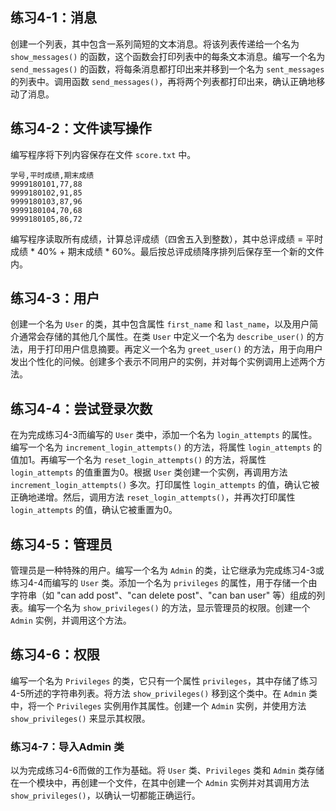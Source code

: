 ## 练习4-1：消息

创建一个列表，其中包含一系列简短的文本消息。将该列表传递给一个名为 `show_messages()` 的函数，这个函数会打印列表中的每条文本消息。编写一个名为 `send_messages()` 的函数，将每条消息都打印出来并移到一个名为 `sent_messages` 的列表中。调用函数 `send_messages()`，再将两个列表都打印出来，确认正确地移动了消息。



## 练习4-2：文件读写操作

编写程序将下列内容保存在文件 `score.txt` 中。

```
学号,平时成绩,期末成绩
9999180101,77,88
9999180102,91,85
9999180103,87,96
9999180104,70,68
9999180105,86,72
```

编写程序读取所有成绩，计算总评成绩（四舍五入到整数），其中总评成绩 = 平时成绩 * 40% + 期末成绩 * 60%。最后按总评成绩降序排列后保存至一个新的文件内。



## 练习4-3：用户

创建一个名为 `User` 的类，其中包含属性 `first_name` 和 `last_name`，以及用户简介通常会存储的其他几个属性。在类 `User` 中定义一个名为 `describe_user()` 的方法，用于打印用户信息摘要。再定义一个名为 `greet_user()` 的方法，用于向用户发出个性化的问候。创建多个表示不同用户的实例，并对每个实例调用上述两个方法。



## 练习4-4：尝试登录次数

在为完成练习4-3而编写的 `User` 类中，添加一个名为 `login_attempts` 的属性。编写一个名为 `increment_login_attempts()` 的方法，将属性 `login_attempts` 的值加1。再编写一个名为 `reset_login_attempts()` 的方法，将属性 `login_attempts` 的值重置为0。根据 `User` 类创建一个实例，再调用方法 `increment_login_attempts()` 多次。打印属性 `login_attempts` 的值，确认它被正确地递增。然后，调用方法 `reset_login_attempts()`，并再次打印属性 `login_attempts` 的值，确认它被重置为0。



## 练习4-5：管理员

管理员是一种特殊的用户。编写一个名为 `Admin` 的类，让它继承为完成练习4-3或练习4-4而编写的 `User` 类。添加一个名为 `privileges` 的属性，用于存储一个由字符串（如 "can add post"、"can delete post"、"can ban user" 等）组成的列表。编写一个名为 `show_privileges()` 的方法，显示管理员的权限。创建一个 `Admin` 实例，并调用这个方法。



## 练习4-6：权限

编写一个名为 `Privileges` 的类，它只有一个属性 `privileges`，其中存储了练习4-5所述的字符串列表。将方法 `show_privileges()` 移到这个类中。在 `Admin` 类中，将一个 `Privileges` 实例用作其属性。创建一个 `Admin` 实例，并使用方法 `show_privileges()` 来显示其权限。



### 练习4-7：导入Admin 类

以为完成练习4-6而做的工作为基础。将 `User` 类、`Privileges` 类和 `Admin` 类存储在一个模块中，再创建一个文件，在其中创建一个 `Admin` 实例并对其调用方法 `show_privileges()`，以确认一切都能正确运行。
